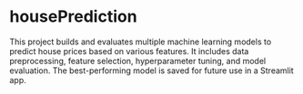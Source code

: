 # housePrediction
This project builds and evaluates multiple machine learning models to predict house prices based on various features. It includes data preprocessing, feature selection, hyperparameter tuning, and model evaluation. The best-performing model is saved for future use in a Streamlit app.

